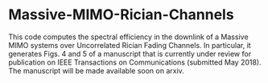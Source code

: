 # Massive-MIMO-Rician-Channels

This code computes the spectral efficiency in the downlink of a Massive MIMO systems over Uncorrelated Rician Fading Channels. In particular, it generates Figs. 4 and 5 of a manuscript that is currently under review for publication on IEEE Transactions on Communications (submitted May 2018). The manuscript will be made available soon on arxiv.
